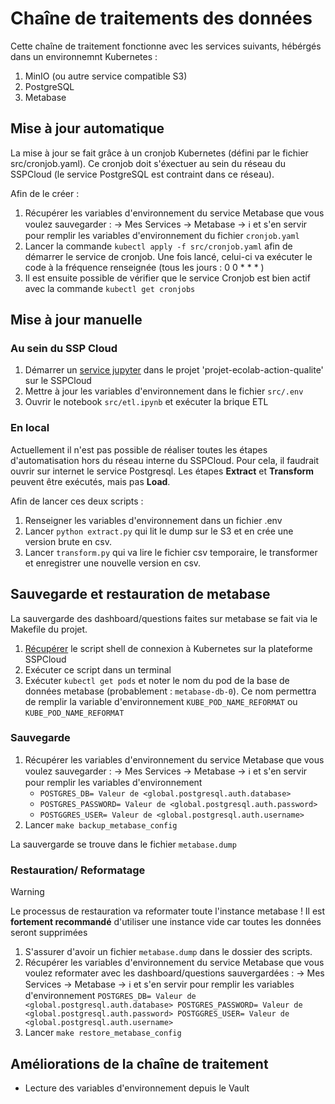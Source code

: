 # Chaîne de traitements des données

Cette chaîne de traitement fonctionne avec les services suivants, hébérgés dans un environnemnt Kubernetes :
1. MinIO (ou autre service compatible S3)
1. PostgreSQL
1. Metabase

## Mise à jour automatique

La mise à jour se fait grâce à un cronjob Kubernetes (défini par le fichier src/cronjob.yaml). Ce cronjob doit s'éxectuer au sein du réseau du SSPCloud (le service PostgreSQL est contraint dans ce réseau).

Afin de le créer :
1. Récupérer les variables d'environnement du service Metabase que vous voulez sauvegarder : -> Mes Services -> Metabase -> ℹ️ et s'en servir pour remplir les variables d'environnement du fichier `cronjob.yaml`
1. Lancer la commande `kubectl apply -f src/cronjob.yaml` afin de démarrer le service de cronjob. Une fois lancé, celui-ci va exécuter le code à la fréquence renseignée (tous les jours : 0 0 * * * )
1. Il est ensuite possible de vérifier que le service Cronjob est bien actif avec la commande `kubectl get cronjobs`

## Mise à jour manuelle

### Au sein du SSP Cloud
1. Démarrer un [service jupyter](https://datalab.sspcloud.fr/launcher/ide/jupyter-python?version=1.13.22) dans le projet 'projet-ecolab-action-qualite' sur le SSPCloud
1. Mettre à jour les variables d'environnement dans le fichier `src/.env`
1. Ouvrir le notebook `src/etl.ipynb` et exécuter la brique ETL

### En local
Actuellement il n'est pas possible de réaliser toutes les étapes d'automatisation hors du réseau interne du SSPCloud.  Pour cela, il faudrait ouvrir sur internet le service Postgresql.
Les étapes **Extract** et **Transform** peuvent être exécutés, mais pas **Load**.

Afin de lancer ces deux scripts :
1. Renseigner les variables d'environnement dans un fichier .env
1. Lancer `python extract.py` qui lit le dump sur le S3 et en crée une version brute en csv.
1. Lancer `transform.py` qui va lire le fichier csv temporaire, le transformer et enregistrer une nouvelle version en csv.

## Sauvegarde et restauration de metabase

La sauvergarde des dashboard/questions faites sur metabase se fait via le Makefile du projet.

1. [Récupérer](https://datalab.sspcloud.fr/account/k8sCredentials) le script shell de connexion à Kubernetes sur la plateforme SSPCloud
1. Exécuter ce script dans un terminal
1. Exécuter `kubectl get pods` et noter le nom du pod de la base de données metabase (probablement : `metabase-db-0`). Ce nom permettra de remplir la variable d'environnement `KUBE_POD_NAME_REFORMAT` ou `KUBE_POD_NAME_REFORMAT`

### Sauvegarde

1. Récupérer les variables d'environnement du service Metabase que vous voulez sauvegarder : -> Mes Services -> Metabase -> ℹ️ et s'en servir pour remplir les variables d'environnement
    * `POSTGRES_DB= Valeur de <global.postgresql.auth.database>`
    * `POSTGRES_PASSWORD= Valeur de <global.postgresql.auth.password>`
    * `POSTGGRES_USER= Valeur de <global.postgresql.auth.username>`
1. Lancer `make backup_metabase_config` 

La sauvergarde se trouve dans le fichier `metabase.dump`

### Restauration/ Reformatage

> [!WARNING]  
> Le processus de restauration va reformater toute l'instance metabase ! Il est **fortement recommandé** d'utiliser une instance vide car toutes les données seront supprimées

1. S'assurer d'avoir un fichier `metabase.dump` dans le dossier des scripts.
1. Récupérer les variables d'environnement du service Metabase que vous voulez reformater avec les dashboard/questions sauvergardées  : -> Mes Services -> Metabase -> ℹ️ et s'en servir pour remplir les variables d'environnement
    `POSTGRES_DB= Valeur de <global.postgresql.auth.database>
     POSTGRES_PASSWORD= Valeur de <global.postgresql.auth.password>
     POSTGGRES_USER= Valeur de <global.postgresql.auth.username>`
1. Lancer `make restore_metabase_config` 


## Améliorations de la chaîne de traitement
* Lecture des variables d'environnement depuis le Vault